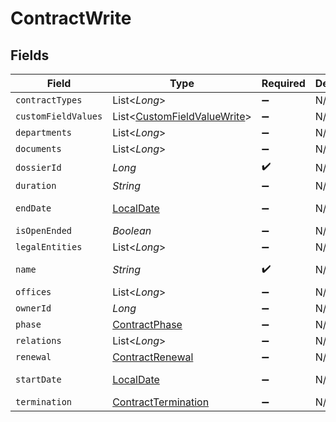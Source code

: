 # ContractWrite


## Fields

| Field                                                                           | Type                                                                            | Required                                                                        | Description                                                                     | Example                                                                         |
| ------------------------------------------------------------------------------- | ------------------------------------------------------------------------------- | ------------------------------------------------------------------------------- | ------------------------------------------------------------------------------- | ------------------------------------------------------------------------------- |
| `contractTypes`                                                                 | List<*Long*>                                                                    | :heavy_minus_sign:                                                              | N/A                                                                             |                                                                                 |
| `customFieldValues`                                                             | List<[CustomFieldValueWrite](../../models/shared/CustomFieldValueWrite.md)>     | :heavy_minus_sign:                                                              | N/A                                                                             |                                                                                 |
| `departments`                                                                   | List<*Long*>                                                                    | :heavy_minus_sign:                                                              | N/A                                                                             |                                                                                 |
| `documents`                                                                     | List<*Long*>                                                                    | :heavy_minus_sign:                                                              | N/A                                                                             |                                                                                 |
| `dossierId`                                                                     | *Long*                                                                          | :heavy_check_mark:                                                              | N/A                                                                             | 1                                                                               |
| `duration`                                                                      | *String*                                                                        | :heavy_minus_sign:                                                              | N/A                                                                             | P1Y                                                                             |
| `endDate`                                                                       | [LocalDate](https://docs.oracle.com/javase/8/docs/api/java/time/LocalDate.html) | :heavy_minus_sign:                                                              | N/A                                                                             | 2021-12-31                                                                      |
| `isOpenEnded`                                                                   | *Boolean*                                                                       | :heavy_minus_sign:                                                              | N/A                                                                             |                                                                                 |
| `legalEntities`                                                                 | List<*Long*>                                                                    | :heavy_minus_sign:                                                              | N/A                                                                             |                                                                                 |
| `name`                                                                          | *String*                                                                        | :heavy_check_mark:                                                              | N/A                                                                             | Partnership agreement                                                           |
| `offices`                                                                       | List<*Long*>                                                                    | :heavy_minus_sign:                                                              | N/A                                                                             |                                                                                 |
| `ownerId`                                                                       | *Long*                                                                          | :heavy_minus_sign:                                                              | N/A                                                                             | 1                                                                               |
| `phase`                                                                         | [ContractPhase](../../models/shared/ContractPhase.md)                           | :heavy_minus_sign:                                                              | N/A                                                                             | ongoing                                                                         |
| `relations`                                                                     | List<*Long*>                                                                    | :heavy_minus_sign:                                                              | N/A                                                                             |                                                                                 |
| `renewal`                                                                       | [ContractRenewal](../../models/shared/ContractRenewal.md)                       | :heavy_minus_sign:                                                              | N/A                                                                             |                                                                                 |
| `startDate`                                                                     | [LocalDate](https://docs.oracle.com/javase/8/docs/api/java/time/LocalDate.html) | :heavy_minus_sign:                                                              | N/A                                                                             | 2021-01-01                                                                      |
| `termination`                                                                   | [ContractTermination](../../models/shared/ContractTermination.md)               | :heavy_minus_sign:                                                              | N/A                                                                             |                                                                                 |